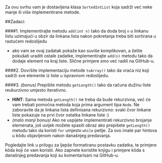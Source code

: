 Za ovu svrhu vam je dostavljena klasa `SortedIntList` koja sadrži već neke manje ili više implementirane metode.

##Zadaci:

####1. 
Implementirajte metodu `add(int n)` tako da doda broj `n` u linkanu listu uzimajući u obzir da linkana lista nakon pokretanja treba biti sortirana u rastućem redoslijedu
* ako vam se ovaj zadatak pokaže kao suviše komplikovan, a želite pokušati uraditi ostale zadatke, implementirajte `add(n)` metodu tako da dodaje element na kraj liste. Slične primjere smo već radili na GitHub-u.

####2. 
Dovršite implementaciju metode `toArray()` tako da vraća niz koji sadrži sve elemente iz liste u ispravnom redoslijedu.

####3. 
*(bonus)* Prepišite metodu `getLength()` tako da računa dužinu liste reukurzivno umjesto iterativno.
* **HINT**: Sama metoda `getLength()` ne treba da bude rekurzivna, već će vam trebati pomoćna metoda koja prima argument tipa `Node`. Ne zaboravite da je linkana lista definisana rekurzivno: svaki čvor linkane liste pokazuje na prvi čvor ostatka linkane liste :)
* *(malo manji bonus)* Ako ne uspijete implementirati rekurzivno brojanje elemenata, još uvijek možete spasiti obraz ako prepišete `getLength()` metodu tako da koristi `for` umjesto `while` petlje. Za ovo imate par hintova u kôdu objavljenom nakon današnjeg predavanja.

Pogledajte link u prilogu za ljepše formatiranu postavku zadatka, te primjere kôda koji će vam koristii. Ako zapnete koristite knjigu i primjere kôda s današnjeg predavanja koji su komentarisani na GitHub-u.